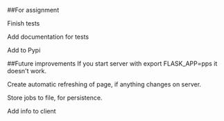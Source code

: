 ##For assignment 

Finish tests

Add documentation for tests

Add to Pypi

##Future improvements
If you start server with export FLASK_APP=pps it doesn't work.

Create automatic refreshing of page, if anything changes on server.

Store jobs to file, for persistence.

Add info to client

